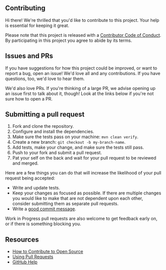 ## Contributing

[code-of-conduct]: CODE_OF_CONDUCT.md

Hi there! We're thrilled that you'd like to contribute to this project. Your help is essential for keeping it great.

Please note that this project is released with a [Contributor Code of Conduct][code-of-conduct]. 
By participating in this project you agree to abide by its terms.

## Issues and PRs

If you have suggestions for how this project could be improved, or want to report a bug, open an issue! 
We'd love all and any contributions. If you have questions, too, we'd love to hear them.

We'd also love PRs. If you're thinking of a large PR, we advise opening up an issue first to talk about it, though! 
Look at the links below if you're not sure how to open a PR.

## Submitting a pull request

1. Fork and clone the repository.
2. Configure and install the dependencies.
3. Make sure the tests pass on your machine: `mvn clean verify`.
4. Create a new branch: `git checkout -b my-branch-name`.
5. Add tests, make your change, and make sure the tests still pass.
6. Push to your fork and submit a pull request.
7. Pat your self on the back and wait for your pull request to be reviewed and merged.

Here are a few things you can do that will increase the likelihood of your pull request being accepted:

- Write and update tests.
- Keep your changes as focused as possible. If there are multiple changes you would like to make that are not dependent upon each other, consider submitting them as separate pull requests.
- Write a [good commit message](http://tbaggery.com/2008/04/19/a-note-about-git-commit-messages.html).

Work in Progress pull requests are also welcome to get feedback early on, or if there is something blocking you.

## Resources

- [How to Contribute to Open Source](https://opensource.guide/how-to-contribute/)
- [Using Pull Requests](https://help.github.com/articles/about-pull-requests/)
- [GitHub Help](https://help.github.com)
